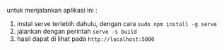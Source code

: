 untuk menjalankan aplikasi ini :

1. instal serve terlebih dahulu, dengan cara `sudo npm install -g serve`
2. jalankan dengan perintah `serve -s build`
3. hasil dapat di lihat pada `http://localhost:5000`